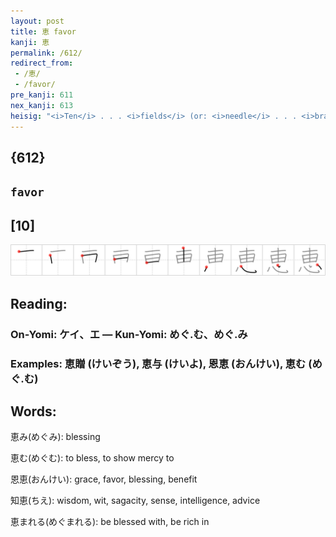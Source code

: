 ```yaml
---
layout: post
title: 恵 favor
kanji: 恵
permalink: /612/
redirect_from:
 - /恵/
 - /favor/
pre_kanji: 611
nex_kanji: 613
heisig: "<i>Ten</i> . . . <i>fields</i> (or: <i>needle</i> . . . <i>brains</i>) . . . <i>heart.</i>"
---
```


## {612}

## `favor`

## [10]

<div class="stroke"><img src="../images/E681B5.png" /></div>

## Reading:

### On-Yomi: ケイ、エ &mdash; Kun-Yomi: めぐ.む、めぐ.み

### Examples: 恵贈 (けいぞう), 恵与 (けいよ), 恩恵 (おんけい), 恵む (めぐ.む)

## Words:

恵み(めぐみ): blessing

恵む(めぐむ): to bless, to show mercy to

恩恵(おんけい): grace, favor, blessing, benefit

知恵(ちえ): wisdom, wit, sagacity, sense, intelligence, advice

恵まれる(めぐまれる): be blessed with, be rich in
